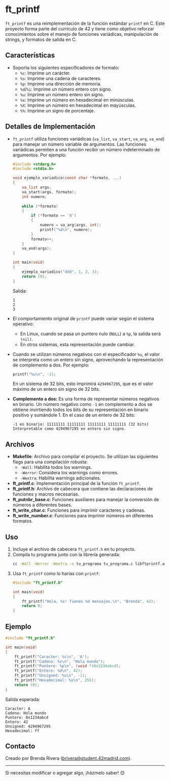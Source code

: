 # ft\_printf

`ft_printf` es una reimplementación de la función estándar `printf` en C. Este proyecto forma parte del currículo de 42 y tiene como objetivo reforzar conocimientos sobre el manejo de funciones variádicas, manipulación de strings, y formatos de salida en C.

## Características

- Soporta los siguientes especificadores de formato:
  - `%c`: Imprime un carácter.
  - `%s`: Imprime una cadena de caracteres.
  - `%p`: Imprime una dirección de memoria.
  - `%d`/`%i`: Imprime un número entero con signo.
  - `%u`: Imprime un número entero sin signo.
  - `%x`: Imprime un número en hexadecimal en minúsculas.
  - `%X`: Imprime un número en hexadecimal en mayúsculas.
  - `%%`: Imprime un signo de porcentaje.

## Detalles de Implementación

- `ft_printf` utiliza funciones variádicas (`va_list`, `va_start`, `va_arg`, `va_end`) para manejar un número variable de argumentos. Las funciones variádicas permiten a una función recibir un número indeterminado de argumentos. Por ejemplo:

  ```c
  #include <stdarg.h>
  #include <stdio.h>

  void ejemplo_variadico(const char *formato, ...)
  {
      va_list args;
      va_start(args, formato);
      int numero;
    
      while (*formato)
      {
          if (*formato == 'd')
          {
              numero = va_arg(args, int);
              printf("%d\n", numero);
          }
          formato++;
      }
      va_end(args);
  }

  int main(void)
  {
      ejemplo_variadico("ddd", 1, 2, 3);
      return (0);
  }
  ```

  Salida:

  ```plaintext
  1
  2
  3
  ```

- El comportamiento original de `printf` puede variar según el sistema operativo:

  - En Linux, cuando se pasa un puntero nulo (`NULL`) a `%p`, la salida será `(nil)`.
  - En otros sistemas, esta representación puede cambiar.

- Cuando se utilizan números negativos con el especificador `%u`, el valor se interpreta como un entero sin signo, aprovechando la representación de complemento a dos. Por ejemplo:

  ```c
  printf("%u\n", -1);
  ```

  En un sistema de 32 bits, esto imprimirá `4294967295`, que es el valor máximo de un entero sin signo de 32 bits.

- **Complemento a dos:** Es una forma de representar números negativos en binario. Un número negativo como `-1` en complemento a dos se obtiene invirtiendo todos los bits de su representación en binario positivo y sumándole 1. En el caso de un entero de 32 bits:

  ```plaintext
  -1 en binario: 11111111 11111111 11111111 11111111 (32 bits)
  Interpretable como 4294967295 en entero sin signo.
  ```

## Archivos

- **Makefile**: Archivo para compilar el proyecto. Se utilizan las siguientes flags para una compilación robusta:
  - `-Wall`: Habilita todos los warnings.
  - `-Werror`: Considera los warnings como errores.
  - `-Wextra`: Habilita warnings adicionales.
- **ft\_printf.c**: Implementación principal de la función `ft_printf`.
- **ft\_printf.h**: Archivo de cabecera que contiene las declaraciones de funciones y macros necesarias.
- **ft\_putnbr\_base.c**: Funciones auxiliares para manejar la conversión de números a diferentes bases.
- **ft\_write\_char.c**: Funciones para imprimir caracteres y cadenas.
- **ft\_write\_number.c**: Funciones para imprimir números en diferentes formatos.

## Uso

1. Incluye el archivo de cabecera `ft_printf.h` en tu proyecto.
2. Compila tu programa junto con la librería generada:
   ```bash
   cc -Wall -Werror -Wextra -o tu_programa tu_programa.c libftprintf.a
   ```
3. Usa `ft_printf` como lo harías con `printf`:
   ```c
   #include "ft_printf.h"

   int main(void)
   {
       ft_printf("Hola, %s! Tienes %d mensajes.\n", "Brenda", 42);
       return 0;
   }
   ```

## Ejemplo

```c
#include "ft_printf.h"

int main(void)
{
    ft_printf("Caracter: %c\n", 'A');
    ft_printf("Cadena: %s\n", "Hola mundo");
    ft_printf("Puntero: %p\n", (void *)0x1234abcd);
    ft_printf("Entero: %d\n", 42);
    ft_printf("Unsigned: %u\n", -1);
    ft_printf("Hexadecimal: %x\n", 255);
    return (0);
}
```

Salida esperada:

```plaintext
Caracter: A
Cadena: Hola mundo
Puntero: 0x1234abcd
Entero: 42
Unsigned: 4294967295
Hexadecimal: ff
```

## Contacto

Creado por Brenda Rivera ([brivera@student.42madrid.com](mailto\:brivera@student.42madrid.com)).

---

Si necesitas modificar o agregar algo, ¡házmelo saber! 😊


